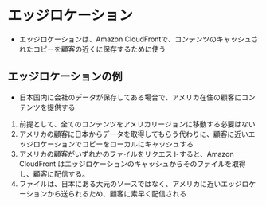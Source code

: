 # エッジロケーション
- エッジロケーションは、Amazon CloudFrontで、コンテンツのキャッシュされたコピーを顧客の近くに保存するために使う

## エッジロケーションの例
- 日本国内に会社のデータが保存してある場合で、アメリカ在住の顧客にコンテンツを提供する
1. 前提として、全てのコンテンツをアメリカリージョンに移動する必要はない
2. アメリカの顧客に日本からデータを取得してもらう代わりに、顧客に近いエッジロケーションでコピーをローカルにキャッシュする
3. アメリカの顧客がいずれかのファイルをリクエストすると、Amazon CloudFront はエッジロケーションのキャッシュからそのファイルを取得し、顧客に配信する。
4. ファイルは、日本にある大元のソースではなく、アメリカに近いエッジロケーションから送られるため、顧客に素早く配信される
